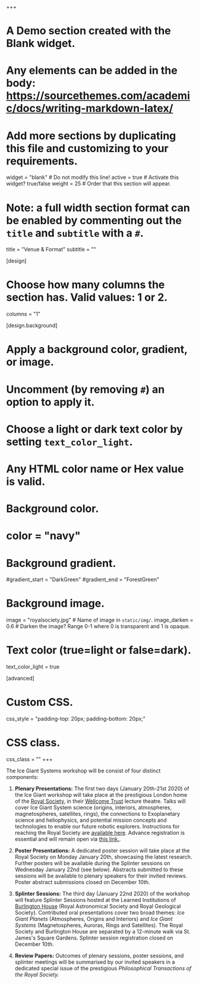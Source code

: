 +++
# A Demo section created with the Blank widget.
# Any elements can be added in the body: https://sourcethemes.com/academic/docs/writing-markdown-latex/
# Add more sections by duplicating this file and customizing to your requirements.

widget = "blank"  # Do not modify this line!
active = true  # Activate this widget? true/false
weight = 25  # Order that this section will appear.

# Note: a full width section format can be enabled by commenting out the `title` and `subtitle` with a `#`.
title = "Venue & Format"
subtitle = ""

[design]
  # Choose how many columns the section has. Valid values: 1 or 2.
  columns = "1"

[design.background]
  # Apply a background color, gradient, or image.
  #   Uncomment (by removing `#`) an option to apply it.
  #   Choose a light or dark text color by setting `text_color_light`.
  #   Any HTML color name or Hex value is valid.

  # Background color.
  # color = "navy"

  # Background gradient.
  #gradient_start = "DarkGreen"
  #gradient_end = "ForestGreen"

  # Background image.
  image = "royalsociety.jpg"  # Name of image in `static/img/`.
  image_darken = 0.6  # Darken the image? Range 0-1 where 0 is transparent and 1 is opaque.

  # Text color (true=light or false=dark).
  text_color_light = true

[advanced]
 # Custom CSS.
 css_style = "padding-top: 20px; padding-bottom: 20px;"

 # CSS class.
 css_class = ""
+++

The Ice Giant Systems workshop will be consist of four distinct components:

1. **Plenary Presentations:** The first two days (January 20th-21st 2020) of the Ice Giant workshop will take place at the prestigious London home of the [Royal Society](https://royalsociety.org/), in their [Wellcome Trust](https://royalsociety.org/venue-hire-central-london/wellcome-lecture/) lecture theatre. Talks will cover Ice Giant System science (origins, interiors, atmospheres, magnetospheres, satellites, rings), the connections to Exoplanetary science and heliophysics, and potential mission concepts and technologies to enable our future robotic explorers.  Instructions for reaching the Royal Society are [available here](https://royalsociety.org/about-us/contact-us/carlton-house-terrace-london/).  Advance registration is essential and will remain open via [this link.](https://royalsociety.org/science-events-and-lectures/2020/01/ice-giants/).

2. **Poster Presentations:** A dedicated poster session will take place at the Royal Society on Monday January 20th, showcasing the latest research.  Further posters will be available during the Splinter sessions on Wednesday January 22nd (see below). Abstracts submitted to these sessions will be available to plenary speakers for their invited reviews.  Poster abstract submissions closed on December 10th.

3. **Splinter Sessions:** The third day (January 22nd 2020) of the workshop will feature Splinter Sessions hosted at the Learned Institutions of [Burlington House](http://burlingtonhouse.org/) (Royal Astronomical Society and Royal Geological Society).  Contributed oral presentations cover two broad themes: *Ice Giant Planets* (Atmospheres, Origins and Interiors) and *Ice Giant Systems* (Magnetospheres, Auroras, Rings and Satellites).  The Royal Society and Burlington House are separated by a 12-minute walk via St. James's Square Gardens.  Splinter session registration closed on December 10th.

4. **Review Papers:** Outcomes of plenary sessions, poster sessions, and splinter meetings will be summarised by our invited speakers in a dedicated special issue of the prestigious *Philosophical Transactions of the Royal Society.*
